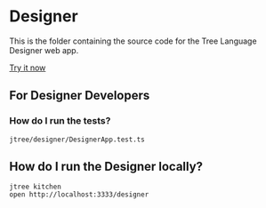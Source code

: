# Designer

This is the folder containing the source code for the Tree Language Designer web app.

[Try it now](https://jtree.treenotation.org/designer/)

## For Designer Developers

### How do I run the tests?

    jtree/designer/DesignerApp.test.ts

## How do I run the Designer locally?


    jtree kitchen
    open http://localhost:3333/designer
